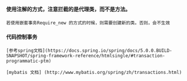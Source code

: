 #### 使用注解的方式，注意拦截的是代理类，而不是方法。
    若使用嵌套事务Require_new 的方式的时候，则需要创建新的类。否则，会不生效
    
#### 代码控制事务

    [参考spring文档](https://docs.spring.io/spring/docs/5.0.0.BUILD-SNAPSHOT/spring-framework-reference/htmlsingle/#transaction-programmatic-ptm)

    [mybatis 文档] (http://www.mybatis.org/spring/zh/transactions.html)
